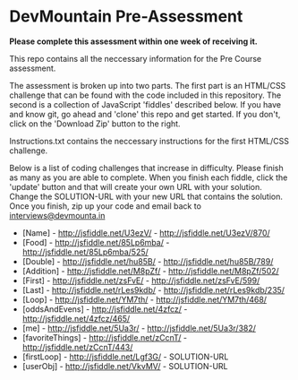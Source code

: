 DevMountain Pre-Assessment
=========

**Please complete this assessment within one week of receiving it.**

This repo contains all the neccessary information for the Pre Course assessment. 

The assessment is broken up into two parts. The first part is an HTML/CSS challenge that can be found with the code included in this repository. The second is a collection of JavaScript 'fiddles' described below. If you have and know git, go ahead and 'clone' this repo and get started. If you don't, click on the 'Download Zip' button to the right. 


Instructions.txt contains the neccessary instructions for the first HTML/CSS challenge. 

Below is a list of coding challenges that increase in difficulty. Please finish as many as you are able to complete.
When you finish each fiddle, click the 'update' button and that will create your own URL with your solution. Change the SOLUTION-URL with your new URL that contains the solution. Once you finish, zip up your code and email back to interviews@devmounta.in

* [Name] - http://jsfiddle.net/U3ezV/ - http://jsfiddle.net/U3ezV/870/
* [Food] - http://jsfiddle.net/85Lp6mba/ - http://jsfiddle.net/85Lp6mba/525/
* [Double] - http://jsfiddle.net/hu85B/ - http://jsfiddle.net/hu85B/789/
* [Addition] - http://jsfiddle.net/M8pZf/ - http://jsfiddle.net/M8pZf/502/
* [First] - http://jsfiddle.net/zsFvE/ - http://jsfiddle.net/zsFvE/599/
* [Last] -  http://jsfiddle.net/rLes9kdb/ - http://jsfiddle.net/rLes9kdb/235/
* [Loop] - http://jsfiddle.net/YM7th/ - http://jsfiddle.net/YM7th/468/
* [oddsAndEvens] - http://jsfiddle.net/4zfcz/ - http://jsfiddle.net/4zfcz/465/
* [me] - http://jsfiddle.net/5Ua3r/ - http://jsfiddle.net/5Ua3r/382/
* [favoriteThings] - http://jsfiddle.net/zCcnT/ - http://jsfiddle.net/zCcnT/443/
* [firstLoop] - http://jsfiddle.net/Lgf3G/ - SOLUTION-URL
* [userObj] - http://jsfiddle.net/VkvMV/ - SOLUTION-URL
